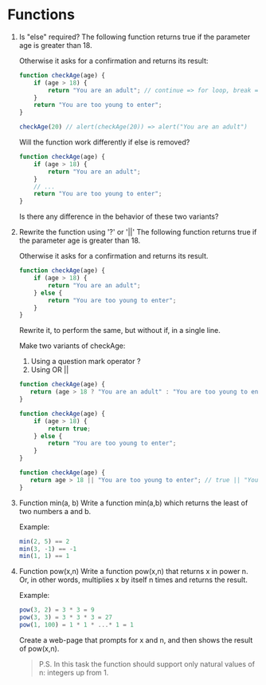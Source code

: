# Functions

1. Is "else" required?
    The following function returns true if the parameter age is greater than 18.

    Otherwise it asks for a confirmation and returns its result:
    ``` JavaScript
    function checkAge(age) {
        if (age > 18) {
            return "You are an adult"; // continue => for loop, break => for, while loop, return => return value & exit function
        } 
        return "You are too young to enter";
    }

    checkAge(20) // alert(checkAge(20)) => alert("You are an adult")
    ```

    Will the function work differently if else is removed?

    ``` JavaScript
    function checkAge(age) {
        if (age > 18) {
            return "You are an adult";
        }
        // ...
        return "You are too young to enter";
    }
    ```

    Is there any difference in the behavior of these two variants?

2. Rewrite the function using '?' or '||'
    The following function returns true if the parameter age is greater than 18.

    Otherwise it asks for a confirmation and returns its result.

    ``` JavaScript
    function checkAge(age) {
        if (age > 18) {
            return "You are an adult";
        } else {
            return "You are too young to enter";
        }
    }
    ```

    Rewrite it, to perform the same, but without if, in a single line.

    Make two variants of checkAge:

    1. Using a question mark operator ?
    2. Using OR ||

    ``` JavaScript
    function checkAge(age) {
       return (age > 18 ? "You are an adult" : "You are too young to enter");
    }

    function checkAge(age) {
        if (age > 18) {
            return true;
        } else {
            return "You are too young to enter";
        }
    }

    function checkAge(age) {
       return age > 18 || "You are too young to enter"; // true || "You are too young to enter" or false || "You are too young to enter"
    }
    ```

3. Function min(a, b)
    Write a function min(a,b) which returns the least of two numbers a and b.

    Example:
    ``` JavaScript
    min(2, 5) == 2
    min(3, -1) == -1
    min(1, 1) == 1
    ```

4. Function pow(x,n)
    Write a function pow(x,n) that returns x in power n. Or, in other words, multiplies x by itself n times and returns the result.

    Example:
    ``` JavaScript
    pow(3, 2) = 3 * 3 = 9
    pow(3, 3) = 3 * 3 * 3 = 27
    pow(1, 100) = 1 * 1 * ...* 1 = 1
    ```

    Create a web-page that prompts for x and n, and then shows the result of pow(x,n).

    > P.S. In this task the function should support only natural values of n: integers up from 1.